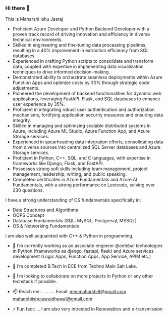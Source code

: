 ### Hi there 👋 
This is Maharshi Ishu Jasraj

- Proficient Azure Developer and Python Backend Developer with a proven track record of driving innovation and efficiency in diverse technical environments.
- Skilled in engineering and fine-tuning data processing pipelines, resulting in a 40% improvement in extraction efficiency from SQL databases.
- Experienced in crafting Python scripts to consolidate and transform data, coupled with expertise in implementing data visualization techniques to drive informed decision-making.
- Demonstrated ability to orchestrate seamless deployments within Azure Function Apps and optimize costs by 30% through strategic code adjustments.
- Pioneered the development of backend functionalities for dynamic web applications, leveraging FastAPI, Flask, and SQL databases to enhance user experience by 35%.
- Proficient in integrating robust user authentication and authorization mechanisms, fortifying application security measures and ensuring data integrity.
- Skilled in managing and optimizing scalable distributed systems in Azure, including Azure ML Studio, Azure Function App, and Azure Storage services.
- Experienced in spearheading data integration efforts, consolidating data from diverse sources into centralized SQL Server databases and Azure Storage services.
- Proficient in Python, C++, SQL, and C languages, with expertise in frameworks like Django, Flask, and FastAPI.
- Possesses strong soft skills including team management, project management, leadership, writing, and public speaking.
- Completed certificates in Azure Fundamentals and Azure AI Fundamentals, with a strong performance on Leetcode, solving over 230 questions.


I have a strong understanding of CS fundamentals specifically in:
- Data Structures and Algorithms
- OOPS Concept
- Database Fundamentals (SQL: MySQL, Postgresql, MSSQL)
- OS & Networking Fundamentals
  
I am also well acquainted with C++ & Python in programming. 

- 🔭 I’m currently working as an associate engineer @celebal technologies in Python (frameworks as django, fastapi, flask) and Azure services development (Logic Apps, Function Apps, App Service, APIM etc.)
- 🌱 I’m completed B.Tech in ECE from Techno Main Salt Lake.
- 👯 I’m looking to collaborate on more projects in Python or any other techstack if possible.

- 📫 Reach me: .......... Email: mecmaharshi9@gmail.com
                          maharshiishujasrajdhawal@gmail.com
                
                  
- ⚡ Fun fact: ... I am also very intrested in Renewables and e-transmission 
